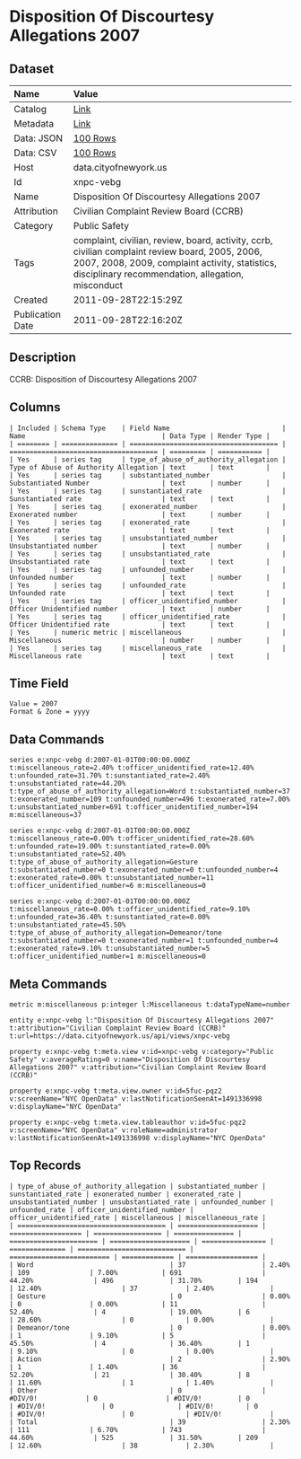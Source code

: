 # Disposition Of Discourtesy Allegations 2007

## Dataset

| Name | Value |
| :--- | :---- |
| Catalog | [Link](https://catalog.data.gov/dataset/disposition-of-discourtesy-allegations-2007-9ae0c) |
| Metadata | [Link](https://data.cityofnewyork.us/api/views/xnpc-vebg) |
| Data: JSON | [100 Rows](https://data.cityofnewyork.us/api/views/xnpc-vebg/rows.json?max_rows=100) |
| Data: CSV | [100 Rows](https://data.cityofnewyork.us/api/views/xnpc-vebg/rows.csv?max_rows=100) |
| Host | data.cityofnewyork.us |
| Id | xnpc-vebg |
| Name | Disposition Of Discourtesy Allegations 2007 |
| Attribution | Civilian Complaint Review Board (CCRB) |
| Category | Public Safety |
| Tags | complaint, civilian, review, board, activity, ccrb, civilian complaint review board, 2005, 2006, 2007, 2008, 2009, complaint activity, statistics, disciplinary recommendation, allegation, misconduct |
| Created | 2011-09-28T22:15:29Z |
| Publication Date | 2011-09-28T22:16:20Z |

## Description

CCRB: Disposition of Discourtesy Allegations 2007

## Columns

```ls
| Included | Schema Type    | Field Name                            | Name                                  | Data Type | Render Type |
| ======== | ============== | ===================================== | ===================================== | ========= | =========== |
| Yes      | series tag     | type_of_abuse_of_authority_allegation | Type of Abuse of Authority Allegation | text      | text        |
| Yes      | series tag     | substantiated_number                  | Substantiated Number                  | text      | number      |
| Yes      | series tag     | sunstantiated_rate                    | Sunstantiated rate                    | text      | text        |
| Yes      | series tag     | exonerated_number                     | Exonerated number                     | text      | number      |
| Yes      | series tag     | exonerated_rate                       | Exonerated rate                       | text      | text        |
| Yes      | series tag     | unsubstantiated_number                | Unsubstantiated number                | text      | number      |
| Yes      | series tag     | unsubstantiated_rate                  | Unsubstantiated rate                  | text      | text        |
| Yes      | series tag     | unfounded_number                      | Unfounded number                      | text      | number      |
| Yes      | series tag     | unfounded_rate                        | Unfounded rate                        | text      | text        |
| Yes      | series tag     | officer_unidentified_number           | Officer Unidentified number           | text      | number      |
| Yes      | series tag     | officer_unidentified_rate             | Officer Unidentified rate             | text      | text        |
| Yes      | numeric metric | miscellaneous                         | Miscellaneous                         | number    | number      |
| Yes      | series tag     | miscellaneous_rate                    | Miscellaneous rate                    | text      | text        |
```

## Time Field

```ls
Value = 2007
Format & Zone = yyyy
```

## Data Commands

```ls
series e:xnpc-vebg d:2007-01-01T00:00:00.000Z t:miscellaneous_rate=2.40% t:officer_unidentified_rate=12.40% t:unfounded_rate=31.70% t:sunstantiated_rate=2.40% t:unsubstantiated_rate=44.20% t:type_of_abuse_of_authority_allegation=Word t:substantiated_number=37 t:exonerated_number=109 t:unfounded_number=496 t:exonerated_rate=7.00% t:unsubstantiated_number=691 t:officer_unidentified_number=194 m:miscellaneous=37

series e:xnpc-vebg d:2007-01-01T00:00:00.000Z t:miscellaneous_rate=0.00% t:officer_unidentified_rate=28.60% t:unfounded_rate=19.00% t:sunstantiated_rate=0.00% t:unsubstantiated_rate=52.40% t:type_of_abuse_of_authority_allegation=Gesture t:substantiated_number=0 t:exonerated_number=0 t:unfounded_number=4 t:exonerated_rate=0.00% t:unsubstantiated_number=11 t:officer_unidentified_number=6 m:miscellaneous=0

series e:xnpc-vebg d:2007-01-01T00:00:00.000Z t:miscellaneous_rate=0.00% t:officer_unidentified_rate=9.10% t:unfounded_rate=36.40% t:sunstantiated_rate=0.00% t:unsubstantiated_rate=45.50% t:type_of_abuse_of_authority_allegation=Demeanor/tone t:substantiated_number=0 t:exonerated_number=1 t:unfounded_number=4 t:exonerated_rate=9.10% t:unsubstantiated_number=5 t:officer_unidentified_number=1 m:miscellaneous=0
```

## Meta Commands

```ls
metric m:miscellaneous p:integer l:Miscellaneous t:dataTypeName=number

entity e:xnpc-vebg l:"Disposition Of Discourtesy Allegations 2007" t:attribution="Civilian Complaint Review Board (CCRB)" t:url=https://data.cityofnewyork.us/api/views/xnpc-vebg

property e:xnpc-vebg t:meta.view v:id=xnpc-vebg v:category="Public Safety" v:averageRating=0 v:name="Disposition Of Discourtesy Allegations 2007" v:attribution="Civilian Complaint Review Board (CCRB)"

property e:xnpc-vebg t:meta.view.owner v:id=5fuc-pqz2 v:screenName="NYC OpenData" v:lastNotificationSeenAt=1491336998 v:displayName="NYC OpenData"

property e:xnpc-vebg t:meta.view.tableauthor v:id=5fuc-pqz2 v:screenName="NYC OpenData" v:roleName=administrator v:lastNotificationSeenAt=1491336998 v:displayName="NYC OpenData"
```

## Top Records

```ls
| type_of_abuse_of_authority_allegation | substantiated_number | sunstantiated_rate | exonerated_number | exonerated_rate | unsubstantiated_number | unsubstantiated_rate | unfounded_number | unfounded_rate | officer_unidentified_number | officer_unidentified_rate | miscellaneous | miscellaneous_rate | 
| ===================================== | ==================== | ================== | ================= | =============== | ====================== | ==================== | ================ | ============== | =========================== | ========================= | ============= | ================== | 
| Word                                  | 37                   | 2.40%              | 109               | 7.00%           | 691                    | 44.20%               | 496              | 31.70%         | 194                         | 12.40%                    | 37            | 2.40%              | 
| Gesture                               | 0                    | 0.00%              | 0                 | 0.00%           | 11                     | 52.40%               | 4                | 19.00%         | 6                           | 28.60%                    | 0             | 0.00%              | 
| Demeanor/tone                         | 0                    | 0.00%              | 1                 | 9.10%           | 5                      | 45.50%               | 4                | 36.40%         | 1                           | 9.10%                     | 0             | 0.00%              | 
| Action                                | 2                    | 2.90%              | 1                 | 1.40%           | 36                     | 52.20%               | 21               | 30.40%         | 8                           | 11.60%                    | 1             | 1.40%              | 
| Other                                 | 0                    | #DIV/0!            | 0                 | #DIV/0!         | 0                      | #DIV/0!              | 0                | #DIV/0!        | 0                           | #DIV/0!                   | 0             | #DIV/0!            | 
| Total                                 | 39                   | 2.30%              | 111               | 6.70%           | 743                    | 44.60%               | 525              | 31.50%         | 209                         | 12.60%                    | 38            | 2.30%              | 
```